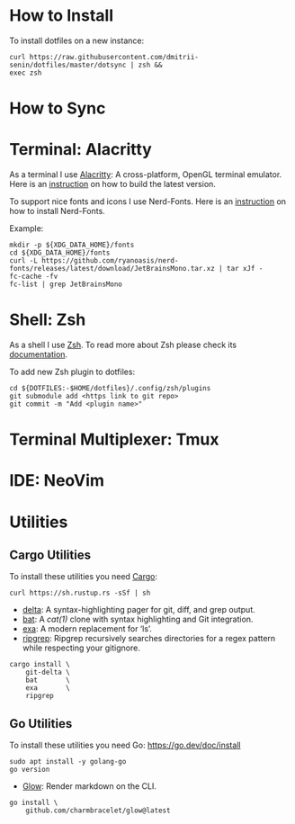 # How to Install

To install dotfiles on a new instance:
```
curl https://raw.githubusercontent.com/dmitrii-senin/dotfiles/master/dotsync | zsh &&
exec zsh
```

# How to Sync

# Terminal: Alacritty

As a terminal I use [Alacritty](https://github.com/alacritty/alacritty):
A cross-platform, OpenGL terminal emulator.
Here is an [instruction](https://github.com/alacritty/alacritty/blob/master/INSTALL.md)
on how to build the latest version.

To support nice fonts and icons I use Nerd-Fonts.
Here is an [instruction](https://github.com/ryanoasis/nerd-fonts#font-installation)
on how to install Nerd-Fonts.

Example:
```
mkdir -p ${XDG_DATA_HOME}/fonts
cd ${XDG_DATA_HOME}/fonts
curl -L https://github.com/ryanoasis/nerd-fonts/releases/latest/download/JetBrainsMono.tar.xz | tar xJf -
fc-cache -fv
fc-list | grep JetBrainsMono
```

# Shell: Zsh

As a shell I use [Zsh](https://www.zsh.org/).
To read more about Zsh please check its [documentation](https://zsh.sourceforge.io/Doc/Release/zsh_toc.html).

To add new Zsh plugin to dotfiles:
```
cd ${DOTFILES:-$HOME/dotfiles}/.config/zsh/plugins
git submodule add <https link to git repo>
git commit -m "Add <plugin name>"
```

# Terminal Multiplexer: Tmux

# IDE: NeoVim

# Utilities

## Cargo Utilities

To install these utilities you need
[Cargo](https://doc.rust-lang.org/cargo/getting-started/installation.html):
```
curl https://sh.rustup.rs -sSf | sh
```

* [delta](https://github.com/dandavison/delta): A syntax-highlighting pager for git, diff, and grep output.
* [bat](https://github.com/sharkdp/bat): A _cat(1)_ clone with syntax highlighting and Git integration.
* [exa](https://github.com/ogham/exa): A modern replacement for ‘ls’.
* [ripgrep](https://github.com/BurntSushi/ripgrep): Ripgrep recursively searches directories for a regex pattern while respecting your gitignore.

```
cargo install \
    git-delta \
    bat       \
    exa       \
    ripgrep
```


## Go Utilities

To install these utilities you need Go:
https://go.dev/doc/install

```
sudo apt install -y golang-go
go version
```

* [Glow](https://github.com/charmbracelet/glow): Render markdown on the CLI.

```
go install \
    github.com/charmbracelet/glow@latest
```
